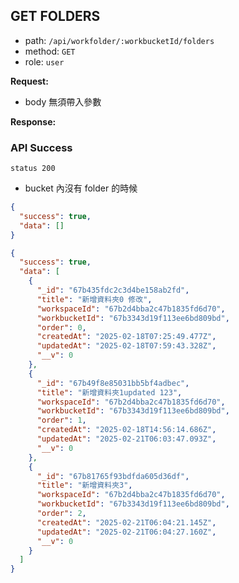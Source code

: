 ## GET FOLDERS

- path: `/api/workfolder/:workbucketId/folders`
- method: `GET`
- role: `user`

**Request:**

- body 無須帶入參數

**Response:**

### API Success

`status 200`

- bucket 內沒有 folder 的時候

```json
{
  "success": true,
  "data": []
}
```

```json
{
  "success": true,
  "data": [
    {
      "_id": "67b435fdc2c3d4be158ab2fd",
      "title": "新增資料夾0 修改",
      "workspaceId": "67b2d4bba2c47b1835fd6d70",
      "workbucketId": "67b3343d19f113ee6bd809bd",
      "order": 0,
      "createdAt": "2025-02-18T07:25:49.477Z",
      "updatedAt": "2025-02-18T07:59:43.328Z",
      "__v": 0
    },
    {
      "_id": "67b49f8e85031bb5bf4adbec",
      "title": "新增資料夾1updated 123",
      "workspaceId": "67b2d4bba2c47b1835fd6d70",
      "workbucketId": "67b3343d19f113ee6bd809bd",
      "order": 1,
      "createdAt": "2025-02-18T14:56:14.686Z",
      "updatedAt": "2025-02-21T06:03:47.093Z",
      "__v": 0
    },
    {
      "_id": "67b81765f93bdfda605d36df",
      "title": "新增資料夾3",
      "workspaceId": "67b2d4bba2c47b1835fd6d70",
      "workbucketId": "67b3343d19f113ee6bd809bd",
      "order": 2,
      "createdAt": "2025-02-21T06:04:21.145Z",
      "updatedAt": "2025-02-21T06:04:27.160Z",
      "__v": 0
    }
  ]
}
```

